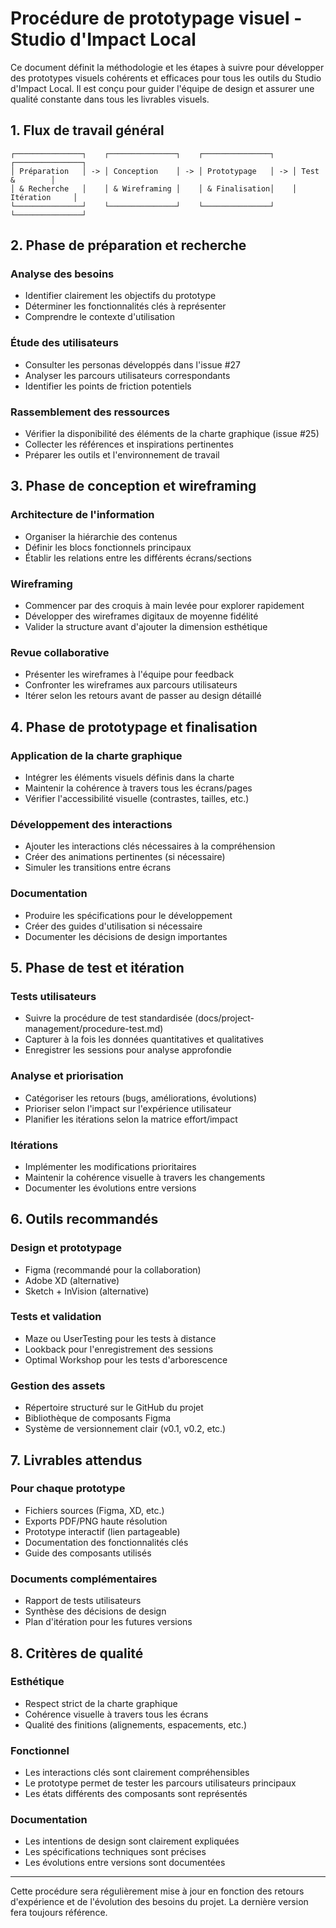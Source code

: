 # Procédure de prototypage visuel - Studio d'Impact Local

Ce document définit la méthodologie et les étapes à suivre pour développer des prototypes visuels cohérents et efficaces pour tous les outils du Studio d'Impact Local. Il est conçu pour guider l'équipe de design et assurer une qualité constante dans tous les livrables visuels.

## 1. Flux de travail général

```
┌───────────────┐    ┌───────────────┐    ┌───────────────┐    ┌───────────────┐
│ Préparation   │ -> │ Conception    │ -> │ Prototypage   │ -> │ Test &        │
│ & Recherche   │    │ & Wireframing │    │ & Finalisation│    │ Itération     │
└───────────────┘    └───────────────┘    └───────────────┘    └───────────────┘
```

## 2. Phase de préparation et recherche

### Analyse des besoins
- Identifier clairement les objectifs du prototype
- Déterminer les fonctionnalités clés à représenter
- Comprendre le contexte d'utilisation

### Étude des utilisateurs
- Consulter les personas développés dans l'issue #27
- Analyser les parcours utilisateurs correspondants
- Identifier les points de friction potentiels

### Rassemblement des ressources
- Vérifier la disponibilité des éléments de la charte graphique (issue #25)
- Collecter les références et inspirations pertinentes
- Préparer les outils et l'environnement de travail

## 3. Phase de conception et wireframing

### Architecture de l'information
- Organiser la hiérarchie des contenus
- Définir les blocs fonctionnels principaux
- Établir les relations entre les différents écrans/sections

### Wireframing
- Commencer par des croquis à main levée pour explorer rapidement
- Développer des wireframes digitaux de moyenne fidélité
- Valider la structure avant d'ajouter la dimension esthétique

### Revue collaborative
- Présenter les wireframes à l'équipe pour feedback
- Confronter les wireframes aux parcours utilisateurs
- Itérer selon les retours avant de passer au design détaillé

## 4. Phase de prototypage et finalisation

### Application de la charte graphique
- Intégrer les éléments visuels définis dans la charte
- Maintenir la cohérence à travers tous les écrans/pages
- Vérifier l'accessibilité visuelle (contrastes, tailles, etc.)

### Développement des interactions
- Ajouter les interactions clés nécessaires à la compréhension
- Créer des animations pertinentes (si nécessaire)
- Simuler les transitions entre écrans

### Documentation
- Produire les spécifications pour le développement
- Créer des guides d'utilisation si nécessaire
- Documenter les décisions de design importantes

## 5. Phase de test et itération

### Tests utilisateurs
- Suivre la procédure de test standardisée (docs/project-management/procedure-test.md)
- Capturer à la fois les données quantitatives et qualitatives
- Enregistrer les sessions pour analyse approfondie

### Analyse et priorisation
- Catégoriser les retours (bugs, améliorations, évolutions)
- Prioriser selon l'impact sur l'expérience utilisateur
- Planifier les itérations selon la matrice effort/impact

### Itérations
- Implémenter les modifications prioritaires
- Maintenir la cohérence visuelle à travers les changements
- Documenter les évolutions entre versions

## 6. Outils recommandés

### Design et prototypage
- Figma (recommandé pour la collaboration)
- Adobe XD (alternative)
- Sketch + InVision (alternative)

### Tests et validation
- Maze ou UserTesting pour les tests à distance
- Lookback pour l'enregistrement des sessions
- Optimal Workshop pour les tests d'arborescence

### Gestion des assets
- Répertoire structuré sur le GitHub du projet
- Bibliothèque de composants Figma
- Système de versionnement clair (v0.1, v0.2, etc.)

## 7. Livrables attendus

### Pour chaque prototype
- Fichiers sources (Figma, XD, etc.)
- Exports PDF/PNG haute résolution
- Prototype interactif (lien partageable)
- Documentation des fonctionnalités clés
- Guide des composants utilisés

### Documents complémentaires
- Rapport de tests utilisateurs
- Synthèse des décisions de design
- Plan d'itération pour les futures versions

## 8. Critères de qualité

### Esthétique
- Respect strict de la charte graphique
- Cohérence visuelle à travers tous les écrans
- Qualité des finitions (alignements, espacements, etc.)

### Fonctionnel
- Les interactions clés sont clairement compréhensibles
- Le prototype permet de tester les parcours utilisateurs principaux
- Les états différents des composants sont représentés

### Documentation
- Les intentions de design sont clairement expliquées
- Les spécifications techniques sont précises
- Les évolutions entre versions sont documentées

---

Cette procédure sera régulièrement mise à jour en fonction des retours d'expérience et de l'évolution des besoins du projet. La dernière version fera toujours référence.